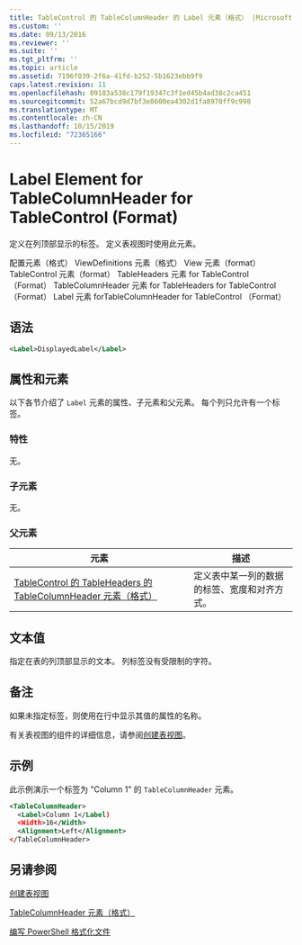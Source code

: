 ```yaml
---
title: TableControl 的 TableColumnHeader 的 Label 元素（格式） |Microsoft Docs
ms.custom: ''
ms.date: 09/13/2016
ms.reviewer: ''
ms.suite: ''
ms.tgt_pltfrm: ''
ms.topic: article
ms.assetid: 7196f039-2f6a-41fd-b252-5b1623ebb9f9
caps.latest.revision: 11
ms.openlocfilehash: 09183a538c179f19347c3f1ed45b4ad38c2ca451
ms.sourcegitcommit: 52a67bcd9d7bf3e8600ea4302d1fa8970ff9c998
ms.translationtype: MT
ms.contentlocale: zh-CN
ms.lasthandoff: 10/15/2019
ms.locfileid: "72365166"
---
```

# <a name="label-element-for-tablecolumnheader-for-tablecontrol-format"></a>Label Element for TableColumnHeader for TableControl (Format)

定义在列顶部显示的标签。 定义表视图时使用此元素。

配置元素（格式） ViewDefinitions 元素（格式） View 元素（format） TableControl 元素（format） TableHeaders 元素 for TableControl （Format） TableColumnHeader 元素 for TableHeaders for TableControl （Format） Label 元素 forTableColumnHeader for TableControl （Format）

## <a name="syntax"></a>语法

```xml
<Label>DisplayedLabel</Label>

```

## <a name="attributes-and-elements"></a>属性和元素

以下各节介绍了 `Label` 元素的属性、子元素和父元素。 每个列只允许有一个标签。

### <a name="attributes"></a>特性

无。

### <a name="child-elements"></a>子元素

无。

### <a name="parent-elements"></a>父元素

|元素|描述|
|-------------|-----------------|
|[TableControl 的 TableHeaders 的 TableColumnHeader 元素（格式）](./tablecolumnheader-element-format.md)|定义表中某一列的数据的标签、宽度和对齐方式。|

## <a name="text-value"></a>文本值

指定在表的列顶部显示的文本。 列标签没有受限制的字符。

## <a name="remarks"></a>备注

如果未指定标签，则使用在行中显示其值的属性的名称。

有关表视图的组件的详细信息，请参阅[创建表视图](./creating-a-table-view.md)。

## <a name="example"></a>示例

此示例演示一个标签为 "Column 1" 的 `TableColumnHeader` 元素。

```xml
<TableColumnHeader>
  <Label>Column 1</Label)
  <Width>16</Width>
  <Alignment>Left</Alignment>
</TableColumnHeader>
```

## <a name="see-also"></a>另请参阅

[创建表视图](./creating-a-table-view.md)

[TableColumnHeader 元素（格式）](./tablecolumnheader-element-format.md)

[编写 PowerShell 格式化文件](./writing-a-powershell-formatting-file.md)
